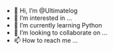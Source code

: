 - 👋 Hi, I’m @Ultimatelog
- 👀 I’m interested in ...
- 🌱 I’m currently learning Python
- 💞️ I’m looking to collaborate on ...
- 📫 How to reach me ...

<!---
Ultimatelog/Ultimatelog is a ✨ special ✨ repository because its `README.md` (this file) appears on your GitHub profile.
You can click the Preview link to take a look at your changes.
--->
